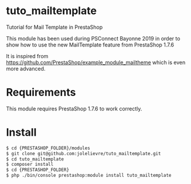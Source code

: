 # tuto_mailtemplate

Tutorial for Mail Template in PrestaShop

This module has been used during PSConnect Bayonne 2019 in order to show how to use the new MailTemplate feature
from PrestaShop 1.7.6

It is inspired from https://github.com/PrestaShop/example_module_mailtheme which is even more advanced.

# Requirements

This module requires PrestaShop 1.7.6 to work correctly.

# Install

```bash
$ cd {PRESTASHOP_FOLDER}/modules
$ git clone git@github.com:jolelievre/tuto_mailtemplate.git
$ cd tuto_mailtemplate
$ composer install
$ cd {PRESTASHOP_FOLDER}
$ php ./bin/console prestashop:module install tuto_mailtemplate
```
